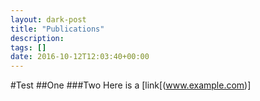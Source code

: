 ```yaml
---
layout: dark-post
title: "Publications"
description:
tags: []
date: 2016-10-12T12:03:40+00:00
---
```


#Test
##One
###Two
Here is a [link[(www.example.com)]
